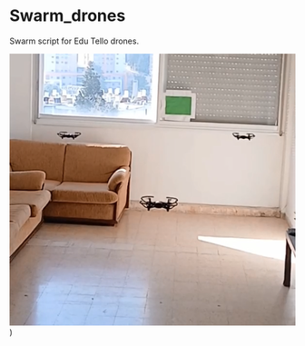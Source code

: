 # Swarm_drones
Swarm script for Edu Tello drones.


![Watch the Drone Movie](https://github.com/OZ77ARIEL/Swarm-Drone/blob/940ee0d225810aacb4a96499b3467acce460a954/summary/drones.png)
)
